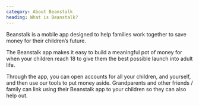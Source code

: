 ```yaml
---
category: About Beanstalk
heading: What is Beanstalk?
---
```


Beanstalk is a mobile app designed to help families work together to save money for their children’s future.

The Beanstalk app makes it easy to build a meaningful pot of money for when your children reach 18 to give them the best possible launch into adult life.

Through the app, you can open accounts for all your children, and yourself, and then use our tools to put money aside. Grandparents and other friends / family can link using their Beanstalk app to your children so they can also help out.